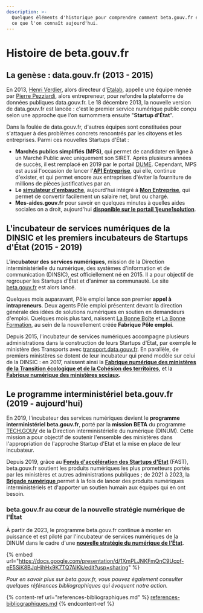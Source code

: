 ```yaml
---
description: >-
  Quelques éléments d'historique pour comprendre comment beta.gouv.fr est devenu
  ce que l'on connaît aujourd'hui.
---
```


# Histoire de beta.gouv.fr

## La genèse : data.gouv.fr (2013 - 2015)

En 2013, [Henri Verdier](https://fr.wikipedia.org/wiki/Henri\_Verdier), alors directeur d'[Etalab](https://www.etalab.gouv.fr), appelle une équipe menée par [Pierre Pezziardi](https://fr.wikipedia.org/wiki/Pierre\_Pezziardi), alors entrepreneur, pour refondre la plateforme de données publiques data.gouv.fr. Le 18 décembre 2013, la nouvelle version de data.gouv.fr est lancée : c'est le premier service numérique public conçu selon une approche que l'on surnommera ensuite "**Startup d'État**".

Dans la foulée de data.gouv.fr, d'autres équipes sont constituées pour s'attaquer à des problèmes concrets rencontrés par les citoyens et les entreprises. Parmi ces nouvelles Startups d'État :

* **Marchés publics simplifiés (MPS)**, qui permet de candidater en ligne à un Marché Public avec uniquement son SIRET. Après plusieurs années de succès, il est remplacé en 2019 par le portail [DUME](https://dume.chorus-pro.gouv.fr). Cependant, MPS est aussi l'occasion de lancer l'[**API Entreprise**](https://entreprise.api.gouv.fr), qui elle, continue d'exister, et qui permet encore aux entreprises d'éviter la fourniture de millions de pièces justificatives par an.
* **Le** [**simulateur d'embauche**](https://mon-entreprise.fr/simulateurs/salaire-brut-net), aujourd'hui intégré à [**Mon Entreprise**](https://mon-entreprise.fr), qui permet de convertir facilement un salaire net, brut ou chargé.
* **Mes-aides.gouv.fr** pour savoir en quelques minutes à quelles aides sociales on a droit, aujourd'hui [**disponible sur le portail 1jeune1solution**](https://mes-aides.1jeune1solution.beta.gouv.fr/simulation/individu/demandeur/date\_naissance).

## L'incubateur de services numériques de la DINSIC et les premiers incubateurs de Startups d'État (2015 - 2019)

L'**incubateur des services numériques**, mission de la Direction interministérielle du numérique, des systèmes d'information et de communication (DINSIC), est officiellement né en 2015. Il a pour objectif de regrouper les Startups d'État et d'animer sa communauté. Le site [beta.gouv.fr](broken-reference) est alors lancé.

Quelques mois auparavant, Pôle emploi lance son premier **appel à intrapreneurs**. Deux agents Pôle emploi présentent devant la direction générale des idées de solutions numériques en soutien en demandeurs d'emploi. Quelques mois plus tard, naissent [La Bonne Boîte](https://labonneboite.pole-emploi.fr) et [La Bonne Formation](https://labonneformation.pole-emploi.fr), au sein de la nouvellement créée **Fabrique Pôle emploi**.

Depuis 2015, l'incubateur de services numériques accompagne plusieurs administrations dans la construction de leurs Startups d'État, par exemple le ministère des Transports avec [transport.data.gouv.fr](http://transport.data.gouv.fr). En parallèle, de premiers ministères se dotent de leur incubateur qui prend modèle sur celui de la DINSIC : en 2017, naissent ainsi la [**Fabrique numérique des ministères de la Transition écologique et de la Cohésion des territoires**](https://www.ecologie.gouv.fr/fabrique-numerique), et la [**Fabrique numérique des ministères sociaux**](https://www.fabrique.social.gouv.fr)**.**

## Le programme interministériel beta.gouv.fr (2019 - aujourd'hui)

En 2019, l'incubateur des services numériques devient le **programme interministériel beta.gouv.fr**, porté par la **mission** **BETA** du programme [TECH.GOUV](https://www.numerique.gouv.fr/actualites/tech-gouv-accelerer-la-transformation-numerique-du-service-public/) de la Direction interministérielle du numérique (DINUM). Cette mission a pour objectif de soutenir l'ensemble des ministères dans l'appropriation de l'approche Startup d'Etat et la mise en place de leur incubateur.

Depuis 2019, grâce au [**Fonds d'accélération des Startups d'Etat**](https://beta.gouv.fr/approche/fast) (FAST), beta.gouv.fr soutient les produits numériques les plus prometteurs portés par les ministères et autres administrations publiques ; de 2021 à 2023, la [**Brigade numérique** ](https://www.acteurspublics.fr/articles/la-dsi-de-letat-muscle-ses-equipes-beta-gouv-en-creant-une-brigade-dintervention-numerique)permet à la fois de lancer des produits numériques interministériels et d'apporter un soutien humain aux équipes qui en ont besoin.

### beta.gouv.fr au cœur de la nouvelle stratégie numérique de l'État

À partir de 2023, le programme beta.gouv.fr continue à monter en puissance et est piloté par l'incubateur de services numériques de la DINUM dans le cadre d'une [**nouvelle stratégie du numérique de l'État**](https://www.numerique.gouv.fr/actualites/feuille-de-route-de-la-dinum-une-strategie-numerique-au-service-de-lefficacite-de-laction-publique/).&#x20;

{% embed url="https://docs.google.com/presentation/d/1XmPLJNKFmQnC9Ucpf-eE5SiK8BJqHihHx9K7TQ7AIKk/edit?usp=sharing" %}

_Pour en savoir plus sur beta.gouv.fr, vous pouvez également consulter quelques références bibliographiques qui évoquent  notre action._

{% content-ref url="references-bibliographiques.md" %}
[references-bibliographiques.md](references-bibliographiques.md)
{% endcontent-ref %}
